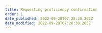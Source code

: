 ```yaml
---
title: Requesting proficiency confirmation​
order: 1
date_published: 2022-09-28T07:28:30.262Z
date_modified: 2022-09-28T07:28:30.265Z
---
```

